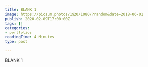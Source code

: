 ```yaml
---
title: BLANK 1
image: https://picsum.photos/1920/1080/?random&date=2018-06-01
publish: 2020-02-09T17:00:00Z
tags: []
categories:
- portfolios
readingTime: 4 Minutes
type: post

---
```

BLANK 1
